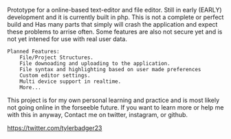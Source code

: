 Prototype for a online-based text-editor and file editor. Still in early (EARLY) development and it is currently built in php. 
This is not a complete or perfect build and Has many parts that simply will crash the application and expect these problems to arrise often. Some features are also not secure yet and is not yet intened for use with real user data. 
   
    
    Planned Features:
        File/Project Structures. 
        File downoading and uploading to the application.
        File syntax and highlighting based on user made preferences
        Custom editor settings.
        Multi device support in realtime.
        More...

This project is for my own personal learning and practice and is most likely not going online in the forseeble future.
If you want to learn more or help me with this in anyway, Contact me on twitter, instagram, or github. 

https://twitter.com/tylerbadger23